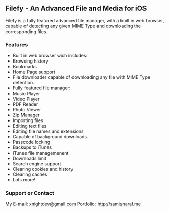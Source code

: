 ## Filefy - An Advanced File and Media for iOS

Filefy is a fully featured advanced file manager, with a built in web browser, capable of detecting any given MIME Type and downloading the corresponding files.

### Features

- Built in web browser wich includes:
- Browsing history
- Bookmarks
- Home Page support
- File downloader capable of downloading any file with MIME Type detection.
- Fully featured file manager:
- Music Player
- Video Player
- PDF Reader
- Photo Viewer
- Zip Manager
- Importing files
- Editing text files
- Editing file names and extensions
- Capable of background downloads.
- Passcode locking
- Backups to iTunes
- iTunes file managemenent
- Downloads limit
- Search engine support
- Clearing cookies and history
- Clearing caches
- Lots more!

### Support or Contact

My E-mail: xnightdev@gmail.com
Portfolio: http://samisharaf.me
